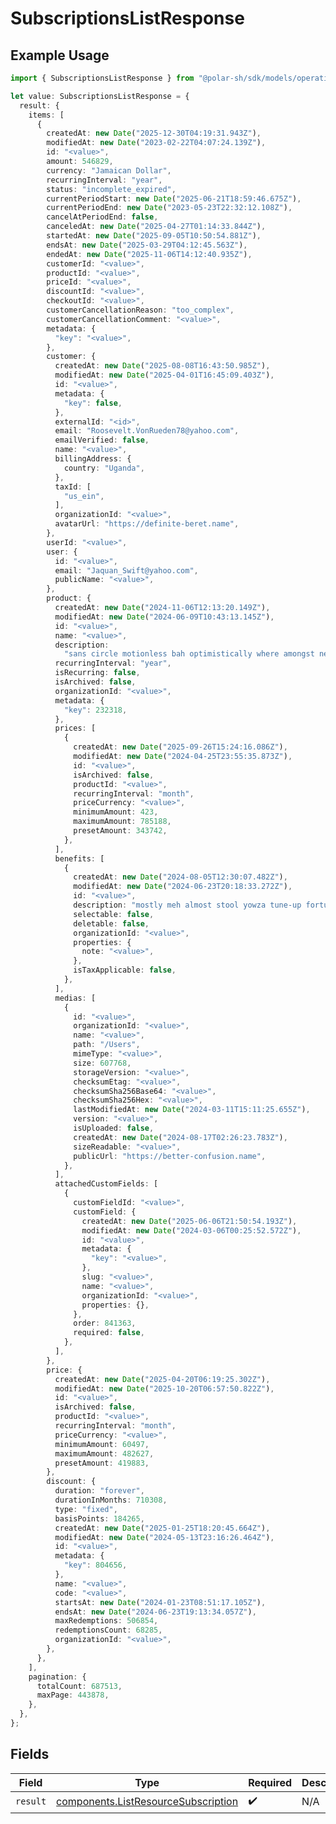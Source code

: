 # SubscriptionsListResponse

## Example Usage

```typescript
import { SubscriptionsListResponse } from "@polar-sh/sdk/models/operations/subscriptionslist.js";

let value: SubscriptionsListResponse = {
  result: {
    items: [
      {
        createdAt: new Date("2025-12-30T04:19:31.943Z"),
        modifiedAt: new Date("2023-02-22T04:07:24.139Z"),
        id: "<value>",
        amount: 546829,
        currency: "Jamaican Dollar",
        recurringInterval: "year",
        status: "incomplete_expired",
        currentPeriodStart: new Date("2025-06-21T18:59:46.675Z"),
        currentPeriodEnd: new Date("2023-05-23T22:32:12.108Z"),
        cancelAtPeriodEnd: false,
        canceledAt: new Date("2025-04-27T01:14:33.844Z"),
        startedAt: new Date("2025-09-05T10:50:54.881Z"),
        endsAt: new Date("2025-03-29T04:12:45.563Z"),
        endedAt: new Date("2025-11-06T14:12:40.935Z"),
        customerId: "<value>",
        productId: "<value>",
        priceId: "<value>",
        discountId: "<value>",
        checkoutId: "<value>",
        customerCancellationReason: "too_complex",
        customerCancellationComment: "<value>",
        metadata: {
          "key": "<value>",
        },
        customer: {
          createdAt: new Date("2025-08-08T16:43:50.985Z"),
          modifiedAt: new Date("2025-04-01T16:45:09.403Z"),
          id: "<value>",
          metadata: {
            "key": false,
          },
          externalId: "<id>",
          email: "Roosevelt.VonRueden78@yahoo.com",
          emailVerified: false,
          name: "<value>",
          billingAddress: {
            country: "Uganda",
          },
          taxId: [
            "us_ein",
          ],
          organizationId: "<value>",
          avatarUrl: "https://definite-beret.name",
        },
        userId: "<value>",
        user: {
          id: "<value>",
          email: "Jaquan_Swift@yahoo.com",
          publicName: "<value>",
        },
        product: {
          createdAt: new Date("2024-11-06T12:13:20.149Z"),
          modifiedAt: new Date("2024-06-09T10:43:13.145Z"),
          id: "<value>",
          name: "<value>",
          description:
            "sans circle motionless bah optimistically where amongst nervously lest supposing",
          recurringInterval: "year",
          isRecurring: false,
          isArchived: false,
          organizationId: "<value>",
          metadata: {
            "key": 232318,
          },
          prices: [
            {
              createdAt: new Date("2025-09-26T15:24:16.086Z"),
              modifiedAt: new Date("2024-04-25T23:55:35.873Z"),
              id: "<value>",
              isArchived: false,
              productId: "<value>",
              recurringInterval: "month",
              priceCurrency: "<value>",
              minimumAmount: 423,
              maximumAmount: 785188,
              presetAmount: 343742,
            },
          ],
          benefits: [
            {
              createdAt: new Date("2024-08-05T12:30:07.482Z"),
              modifiedAt: new Date("2024-06-23T20:18:33.272Z"),
              id: "<value>",
              description: "mostly meh almost stool yowza tune-up fortunate",
              selectable: false,
              deletable: false,
              organizationId: "<value>",
              properties: {
                note: "<value>",
              },
              isTaxApplicable: false,
            },
          ],
          medias: [
            {
              id: "<value>",
              organizationId: "<value>",
              name: "<value>",
              path: "/Users",
              mimeType: "<value>",
              size: 607768,
              storageVersion: "<value>",
              checksumEtag: "<value>",
              checksumSha256Base64: "<value>",
              checksumSha256Hex: "<value>",
              lastModifiedAt: new Date("2024-03-11T15:11:25.655Z"),
              version: "<value>",
              isUploaded: false,
              createdAt: new Date("2024-08-17T02:26:23.783Z"),
              sizeReadable: "<value>",
              publicUrl: "https://better-confusion.name",
            },
          ],
          attachedCustomFields: [
            {
              customFieldId: "<value>",
              customField: {
                createdAt: new Date("2025-06-06T21:50:54.193Z"),
                modifiedAt: new Date("2024-03-06T00:25:52.572Z"),
                id: "<value>",
                metadata: {
                  "key": "<value>",
                },
                slug: "<value>",
                name: "<value>",
                organizationId: "<value>",
                properties: {},
              },
              order: 841363,
              required: false,
            },
          ],
        },
        price: {
          createdAt: new Date("2025-04-20T06:19:25.302Z"),
          modifiedAt: new Date("2025-10-20T06:57:50.822Z"),
          id: "<value>",
          isArchived: false,
          productId: "<value>",
          recurringInterval: "month",
          priceCurrency: "<value>",
          minimumAmount: 60497,
          maximumAmount: 482627,
          presetAmount: 419883,
        },
        discount: {
          duration: "forever",
          durationInMonths: 710308,
          type: "fixed",
          basisPoints: 184265,
          createdAt: new Date("2025-01-25T18:20:45.664Z"),
          modifiedAt: new Date("2024-05-13T23:16:26.464Z"),
          id: "<value>",
          metadata: {
            "key": 804656,
          },
          name: "<value>",
          code: "<value>",
          startsAt: new Date("2024-01-23T08:51:17.105Z"),
          endsAt: new Date("2024-06-23T19:13:34.057Z"),
          maxRedemptions: 506854,
          redemptionsCount: 68285,
          organizationId: "<value>",
        },
      },
    ],
    pagination: {
      totalCount: 687513,
      maxPage: 443878,
    },
  },
};
```

## Fields

| Field                                                                                      | Type                                                                                       | Required                                                                                   | Description                                                                                |
| ------------------------------------------------------------------------------------------ | ------------------------------------------------------------------------------------------ | ------------------------------------------------------------------------------------------ | ------------------------------------------------------------------------------------------ |
| `result`                                                                                   | [components.ListResourceSubscription](../../models/components/listresourcesubscription.md) | :heavy_check_mark:                                                                         | N/A                                                                                        |